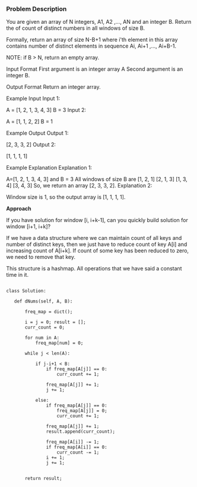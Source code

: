 ### Problem Description
You are given an array of N integers, A1, A2 ,..., AN and an integer B. Return the of count of distinct numbers in all windows of size B.

Formally, return an array of size N-B+1 where i'th element in this array contains number of distinct elements in sequence Ai, Ai+1 ,..., Ai+B-1.

NOTE: if B > N, return an empty array.



Input Format
First argument is an integer array A
Second argument is an integer B.



Output Format
Return an integer array.



Example Input
Input 1:

 A = [1, 2, 1, 3, 4, 3]
 B = 3
Input 2:

 A = [1, 1, 2, 2]
 B = 1


Example Output
Output 1:

 [2, 3, 3, 2]
Output 2:

 [1, 1, 1, 1]


Example Explanation
Explanation 1:

 A=[1, 2, 1, 3, 4, 3] and B = 3
 All windows of size B are
 [1, 2, 1]
 [2, 1, 3]
 [1, 3, 4]
 [3, 4, 3]
 So, we return an array [2, 3, 3, 2].
Explanation 2:

 Window size is 1, so the output array is [1, 1, 1, 1].
 
 **Approach**
 
 If you have solution for window [i, i+k-1], can you quickly build solution for window [i+1, i+k]?

If we have a data structure where we can maintain count of all keys and number of distinct keys, then we just have to reduce count of key A[i] and increasing count of A[i+k]. If count of some key has been reduced to zero, we need to remove that key.

This structure is a hashmap. All operations that we have said a constant time in it.


 ```
 
class Solution:

    def dNums(self, A, B):

        freq_map = dict();

        i = j = 0; result = [];
        curr_count = 0;

        for num in A:
            freq_map[num] = 0;

        while j < len(A):

            if j-i+1 < B:
                if freq_map[A[j]] == 0:
                    curr_count += 1;

                freq_map[A[j]] += 1;
                j += 1;

            else:
                if freq_map[A[j]] == 0:
                    freq_map[A[j]] = 0;
                    curr_count += 1;

                freq_map[A[j]] += 1;
                result.append(curr_count);

                freq_map[A[i]] -= 1;
                if freq_map[A[i]] == 0:
                    curr_count -= 1;
                i += 1;
                j += 1;
            
    
        return result;

        
 ```
